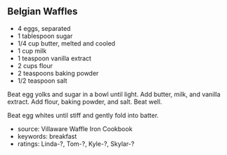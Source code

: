 Belgian Waffles
---------------

- 4 eggs, separated
- 1 tablespoon sugar
- 1/4 cup butter, melted and cooled
- 1 cup milk
- 1 teaspoon vanilla extract
- 2 cups flour
- 2 teaspoons baking powder
- 1/2 teaspoon salt

Beat egg yolks and sugar in a bowl until light.  Add butter, milk, and
vanilla extract.  Add flour, baking powder, and salt.  Beat well.

Beat egg whites until stiff and gently fold into batter.

- source: Villaware Waffle Iron Cookbook
- keywords: breakfast
- ratings: Linda-?, Tom-?, Kyle-?, Skylar-?
